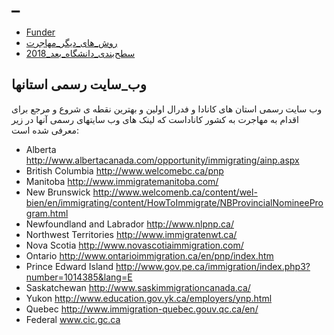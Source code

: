 # _

* [Funder](Countries/Canada/Funder.md)
* [روش_های_دیگر_مهاجرت](Countries/Canada/روش_های_دیگر_مهاجرت.md)
* [سطح‌بندی_دانشگاه‌_بعد_2018](Countries/Canada/سطح‌بندی_دانشگاه‌_بعد_2018.md)

## وب_سایت رسمی استانها

️وب سایت رسمی استان های کانادا و فدرال اولین و بهترین نقطه ی شروع و مرجع برای اقدام به مهاجرت به کشور کاناداست که لینک های وب سایتهای رسمی آنها در زیر معرفی شده است:

* Alberta http://www.albertacanada.com/opportunity/immigrating/ainp.aspx
* British Columbia http://www.welcomebc.ca/pnp
* Manitoba http://www.immigratemanitoba.com/
* New Brunswick http://www.welcomenb.ca/content/wel-bien/en/immigrating/content/HowToImmigrate/NBProvincialNomineeProgram.html
* Newfoundland and Labrador http://www.nlpnp.ca/
* Northwest Territories http://www.immigratenwt.ca/
* Nova Scotia http://www.novascotiaimmigration.com/
* Ontario http://www.ontarioimmigration.ca/en/pnp/index.htm
* Prince Edward Island http://www.gov.pe.ca/immigration/index.php3?number=1014385&lang=E
* Saskatchewan http://www.saskimmigrationcanada.ca/
* Yukon http://www.education.gov.yk.ca/employers/ynp.html
* Quebec http://www.immigration-quebec.gouv.qc.ca/en/
* Federal www.cic.gc.ca